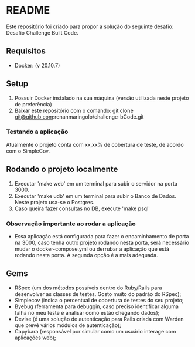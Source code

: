 # README

Este repositório foi criado para propor a solução do seguinte desafio: Desafio Challenge Built Code.

## <a name="tech_info"></a>Requisitos
* Docker: (v 20.10.7)

## Setup
1) Possuir Docker instalado na sua máquina (versão utilizada neste projeto de preferência)
2) Baixar este repositório com o comando: git clone git@github.com:renanmaringolo/challenge-bCode.git

### Testando a aplicação
Atualmente o projeto conta com xx,xx% de cobertura de teste, de acordo com o SimpleCov.

## Rodando o projeto localmente
1) Executar 'make web' em um terminal para subir o servidor na porta 3000.
2) Executar 'make udb' em um terminal para subir o Banco de Dados. Neste projeto usa-se o Postgres.
3) Caso queira fazer consultas no DB, execute 'make psql'

### Observação importante ao rodar a aplicação
* Essa aplicação está configurada para fazer o encaminhamento de porta na 3000, caso tenha outro projeto rodando nesta porta, será necessário mudar o docker-compose.yml ou derrubar a aplicação que está rodando nesta porta. A segunda opção é a mais adequada.

## Gems
* RSpec (um dos métodos possíveis dentro do Ruby/Rails para desenvolver as classes de testes. Gosto muito do padrão do RSpec);
* Simplecov (indica o percentual de cobertura de testes do seu projeto;
* Byebug (ferramenta para debuggin, caso preciso identificar alguma falha no meu teste e analisar como estão chegando dados);
* Devise (é uma solução de autenticação para Rails criada com Warden que prevê vários módulos de autenticação);
* Capybara (responsável por simular como um usuário interage com aplicações web);

